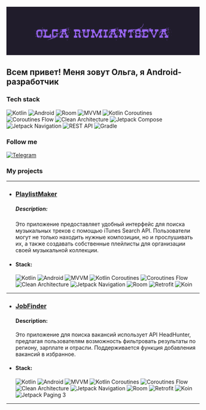 
![Header](https://github.com/OlgaRumRum/olgaRumRum/blob/main/assets/me.gif)

## Всем привет! Меня зовут Ольга, я Android-разработчик

### Tech stack

![Kotlin](https://img.shields.io/badge/kotlin-9933FF.svg?style=for-the-badge&logo=kotlin&logoColor=white)
![Android](https://img.shields.io/badge/Android-9933FF?style=for-the-badge&logo=android&logoColor=white)
![Room](https://img.shields.io/badge/Room-9933FF.svg?style=for-the-badge)
![MVVM](https://img.shields.io/badge/MVVM-9933FF.svg?style=for-the-badge)
![Kotlin Coroutines](https://img.shields.io/badge/Kotlin%20Coroutines-9933FF.svg?style=for-the-badge)
![Coroutines Flow](https://img.shields.io/badge/Coroutines%20Flow-9933FF?style=for-the-badge)
![Clean Architecture](https://img.shields.io/badge/Clean%20Architecture-9933FF?style=for-the-badge)
![Jetpack Compose](https://img.shields.io/badge/Jetpack%20Compose-9933FF?style=for-the-badge)
![Jetpack Navigation](https://img.shields.io/badge/Jetpack%20Navigation-9933FF?style=for-the-badge)
![REST API](https://img.shields.io/badge/REST%20API-9933FF?style=for-the-badge)
![Gradle](https://img.shields.io/badge/Gradle-9933FF?style=for-the-badge)

### Follow me
[![Telegram](https://img.shields.io/badge/-Telegram-121011?style=for-the-badge&logo=Telegram)](https://t.me/OlgaRumRum)

### My projects

- ---
- ### [PlaylistMaker](https://github.com/OlgaRumRum/PlaylistMaker)

  ##### Description:

  Это приложение предоставляет удобный интерфейс для поиска музыкальных треков с помощью iTunes Search API. Пользователи могут не только находить нужные композиции, но и прослушивать их, а также создавать собственные плейлисты для организации своей музыкальной коллекции.
  
- #### Stack:

    <img src="https://img.shields.io/badge/kotlin-9933FF?logo=kotlin&logoColor=white" alt="Kotlin" title="Kotlin"/>
    <img src="https://img.shields.io/badge/Android-9933FF?logo=Android&logoColor=white" alt="Android" title="Android"/>
    <img src="https://img.shields.io/badge/MVVM-9933FF" alt="MVVM" title="MVVM"/>
    <img src="https://img.shields.io/badge/Kotlin%20Coroutines-9933FF" alt="Kotlin Coroutines" title="Kotlin Coroutines"/>
    <img src="https://img.shields.io/badge/Coroutines%20Flow-9933FF" alt="Coroutines Flow" title="Coroutines Flow"/>
    <img src="https://img.shields.io/badge/Clean%20Architecture-9933FF" alt="Clean Architecture" title="Clean Architecture"/>
    <img src="https://img.shields.io/badge/Jetpack%20Navigation-9933FF" alt="Jetpack Navigation" title="Jetpack Navigation"/>
    <img src="https://img.shields.io/badge/Room-9933FF" alt="Room" title="Room"/>
    <img src="https://img.shields.io/badge/Retrofit-9933FF" alt="Retrofit" title="Retrofit"/>
    <img src="https://img.shields.io/badge/Koin-9933FF" alt="Koin" title="Koin"/>


- ---
- ### [JobFinder](https://github.com/OlgaRumRum/JobFinder)

  #### Description:

  Это приложение для поиска вакансий использует API HeadHunter, предлагая пользователям возможность фильтровать результаты по региону, зарплате и отрасли. Поддерживается функция добавления вакансий в избранное.
  
- #### Stack:

    <img src="https://img.shields.io/badge/kotlin-9933FF?logo=kotlin&logoColor=white" alt="Kotlin" title="Kotlin"/>
    <img src="https://img.shields.io/badge/Android-9933FF?logo=Android&logoColor=white" alt="Android" title="Android"/>
    <img src="https://img.shields.io/badge/MVVM-9933FF" alt="MVVM" title="MVVM"/>
    <img src="https://img.shields.io/badge/Kotlin%20Coroutines-9933FF" alt="Kotlin Coroutines" title="Kotlin Coroutines"/>
    <img src="https://img.shields.io/badge/Coroutines%20Flow-9933FF" alt="Coroutines Flow" title="Coroutines Flow"/>
    <img src="https://img.shields.io/badge/Clean%20Architecture-9933FF" alt="Clean Architecture" title="Clean Architecture"/>
    <img src="https://img.shields.io/badge/Jetpack%20Navigation-9933FF" alt="Jetpack Navigation" title="Jetpack Navigation"/>
    <img src="https://img.shields.io/badge/Room-9933FF" alt="Room" title="Room"/>
    <img src="https://img.shields.io/badge/Retrofit-9933FF" alt="Retrofit" title="Retrofit"/>
    <img src="https://img.shields.io/badge/Koin-9933FF" alt="Koin" title="Koin"/>
    <img src="https://img.shields.io/badge/Jetpack%20Paging%203-9933FF" alt="Jetpack Paging 3" title="Jetpack Paging 3"/>

-  ---





<!--
**OlgaRumRum/olgaRumRum** is a ✨ _special_ ✨ repository because its `README.md` (this file) appears on your GitHub profile.

Here are some ideas to get you started:

- 🔭 I’m currently working on ...
- 🌱 I’m currently learning ...
- 👯 I’m looking to collaborate on ...
- 🤔 I’m looking for help with ...
- 💬 Ask me about ...
- 📫 How to reach me: ...
- 😄 Pronouns: ...
- ⚡ Fun fact: ...
-->
